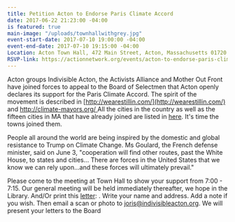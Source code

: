 ```yaml
---
title: Petition Acton to Endorse Paris Climate Accord
date: 2017-06-22 21:23:00 -04:00
is featured: true
main-image: "/uploads/townhallwithgrey.jpg"
event-start-date: 2017-07-10 19:00:00 -04:00
event-end-date: 2017-07-10 19:15:00 -04:00
Location: Acton Town Hall, 472 Main Street, Acton, Massachusetts 01720
RSVP-link: https://actionnetwork.org/events/acton-to-endorse-paris-climate-accord
---
```


Acton groups Indivisible Acton, the Activists Alliance and Mother Out Front have joined forces to appeal to the Board of Selectmen that Acton openly declares its support for the Paris Climate Accord. The spirit of the movement is described in [http://wearestillin.com/](http://wearestillin.com/) and [http://climate-mayors.org/ ](http://climate-mayors.org/)All the cities in the country as well as the fifteen cities in MA that have already joined are listed in [here](http://www.climate-mayors.org/blog/2017/6/5/211-us-climate-mayors-commit-to-adopt-honor-and-uphold-paris-climate-agreement-goals). It's time the towns joined them.

People all around the world are being inspired by the domestic and global resistance to Trump on Climate Change. Ms Goulard, the French defense minister, said on June 3, "cooperation will find other routes, past the White House, to states and cities... There are forces in the United States that we know we can rely upon...and these forces will ultimately prevail."

Please come to the meeting at Town Hall to show your support from 7:00 - 7:15. Our general meeting will be held immediately thereafter, we hope in the Library. And/Or print this [letter](https://docs.google.com/document/d/1MQ2ZQWA70BP-AcZ8lpxY3ZsadKQ8N3FszG1lX4gA8ng/edit?usp=drivesdk):  . Write your name and address. Add a note if you wish. Then email a scan or photo to [joris@indivisibleacton.org](mailto:joris@indivisibleacton.org). We will present your letters to the Board